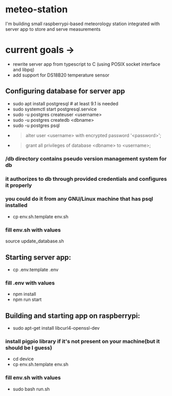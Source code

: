 # meteo-station
I'm building small raspberrypi-based meteorology station integrated with server app to store and serve measurements

# current goals -> 
- rewrite server app from typescript to C (using POSIX socket interface and libpq)
- add support for DS18B20 temperature sensor

## Configuring database for server app
- sudo apt install postgresql # at least 9.1 is needed
- sudo systemctl start postgresql.service
- sudo -u postgres createuser \<username\>
- sudo -u postgres createdb \<dbname\>
- sudo -u postgres psql
- > alter user \<username\> with encrypted password '\<password\>';
- > grant all privileges of database \<dbname\> to \<username\>;

### /db directory contains pseudo version management system for db
### it authorizes to db through provided credentials and configures it properly
### you could do it from any GNU/Linux machine that has psql installed
- cp env.sh.template env.sh
### fill env.sh with values
source update_database.sh


## Starting server app:
- cp .env.template .env
### fill .env with values
- npm install
- npm run start

## Building and starting app on raspberrypi:
- sudo apt-get install libcurl4-openssl-dev
### install pigpio library if it's not present on your machine(but it should be I guess)
- cd device
- cp env.sh.template env.sh
### fill env.sh with values
- sudo bash run.sh

